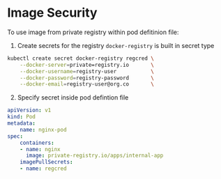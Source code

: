 # Image Security

To use image from private registry within pod defitinion file:
1. Create secrets for the registry
`docker-registry` is built in secret type
```bash
kubectl create secret docker-registry regcred \
    --docker-server=private=registry.io       \
    --docker-username=registry-user           \
    --docker-password=registry-password       \
    --docker-email=registry-user@org.co       \
```
2. Specify secret inside pod defintion file
```yaml
apiVersion: v1
kind: Pod
metadata: 
    name: nginx-pod
spec: 
    containers:
    - name: nginx
      image: private-registry.io/apps/internal-app
    imagePullSecrets:
    - name: regcred
```
